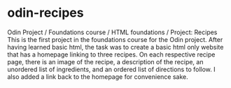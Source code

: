 # odin-recipes
Odin Project / Foundations course / HTML foundations / Project: Recipes
This is the first project in the foundations course for the Odin project. After having learned basic html, the task was to create a basic html only website that has a homepage linking to three recipes.
On each respective recipe page, there is an image of the recipe, a description of the recipe, an unordered list of ingredients, and an ordered list of directions to follow. I also added a link back to the homepage for convenience sake.